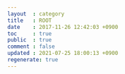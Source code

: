 ```yaml
---
layout  : category
title   : ROOT
date    : 2017-11-26 12:42:03 +0900
toc     : true
public  : true
comment : false
updated : 2021-07-25 18:00:13 +0900
regenerate: true
---
```


